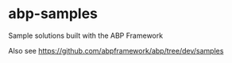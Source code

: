 # abp-samples
Sample solutions built with the ABP Framework

Also see https://github.com/abpframework/abp/tree/dev/samples
